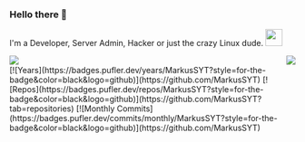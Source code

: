 ### Hello there 👋

I'm a Developer, Server Admin, Hacker or just the crazy Linux dude. <img src="./logos/Tux.png" height="30">

<img align="left" src="https://github-readme-stats.vercel.app/api?username=MarkusSYT&theme=dark&show_icons=true&count_private=true">
<img align="right" src="https://github-readme-stats.vercel.app/api/top-langs/?username=MarkusSYT&theme=dark">
<br/>
[![Years](https://badges.pufler.dev/years/MarkusSYT?style=for-the-badge&color=black&logo=github)](https://github.com/MarkusSYT)
[![Repos](https://badges.pufler.dev/repos/MarkusSYT?style=for-the-badge&color=black&logo=github)](https://github.com/MarkusSYT?tab=repositories)
[![Monthly Commits](https://badges.pufler.dev/commits/monthly/MarkusSYT?style=for-the-badge&color=black&logo=github)](https://github.com/MarkusSYT)

